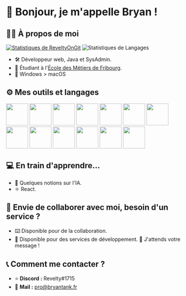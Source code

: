# 👋 Bonjour, je m'appelle Bryan !
## 🧑‍💻 À propos de moi
[![Statistiques de ReveltyOnGit](https://github-readme-stats.vercel.app/api?username=ReveltyOnGit)](https://github.com/ReveltyOnGit)
![Statistiques de Langages](https://github-readme-stats.vercel.app/api/top-langs/?username=ReveltyOnGit&layout=compact)
 - 🛠️ Développeur web, Java et SysAdmin. 
 - 📖 Étudiant à l'[École des Métiers de Fribourg](https://emf.ch).
 - 🫠 Windows > macOS

## ⚙️ Mes outils et langages
 <img src="https://cdn.jsdelivr.net/gh/devicons/devicon/icons/python/python-original.svg" width="60"/> <img src="https://cdn.jsdelivr.net/gh/devicons/devicon/icons/html5/html5-original.svg" width="60" /> <img src="https://cdn.jsdelivr.net/gh/devicons/devicon/icons/css3/css3-original.svg" width="60" /> <img src="https://cdn.jsdelivr.net/gh/devicons/devicon/icons/javascript/javascript-original.svg" width="60" /> <img src="https://cdn.jsdelivr.net/gh/devicons/devicon/icons/java/java-original.svg" width="60" /> <img src="https://cdn.jsdelivr.net/gh/devicons/devicon/icons/bootstrap/bootstrap-original.svg" width="60" /> <img src="https://cdn.jsdelivr.net/gh/devicons/devicon/icons/nginx/nginx-original.svg" width="60" /> <img src="https://cdn.jsdelivr.net/gh/devicons/devicon/icons/linux/linux-original.svg" width="60" /> <img src="https://cdn.jsdelivr.net/gh/devicons/devicon/icons/php/php-original.svg" width="60" /> <img src="https://cdn.jsdelivr.net/gh/devicons/devicon/icons/figma/figma-original.svg" width="60" /> <img src="https://cdn.jsdelivr.net/gh/devicons/devicon/icons/vscode/vscode-original.svg" width="60" /> <img src="https://cdn.jsdelivr.net/gh/devicons/devicon/icons/mysql/mysql-original.svg" width="60" /> <img src="https://cdn.jsdelivr.net/gh/devicons/devicon/icons/windows8/windows8-original.svg" width="60" />



## 💻 En train d'apprendre...

 - 🤖 Quelques notions sur l'IA.
 - ⚛️ React.

## 🔔 Envie de collaborer avec moi, besoin d'un service ?

 - ⌨️ Disponible pour de la collaboration.
 - 🤑 Disponible pour des services de développement.
📨 J'attends votre message !

## 📞 Comment me contacter ?

 - ⭐ **Discord :** Revelty#1715
 - 📩 **Mail :** pro@bryantank.fr
